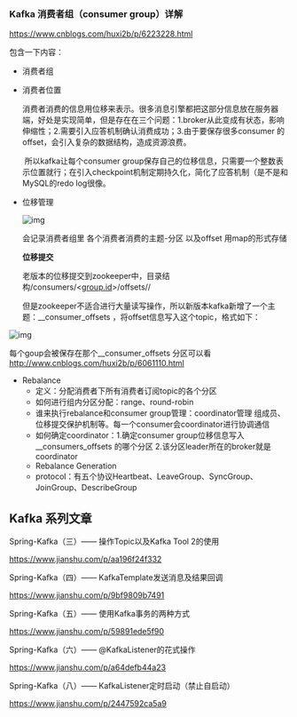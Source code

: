### Kafka 消费者组（consumer group）详解

https://www.cnblogs.com/huxi2b/p/6223228.html

包含一下内容：

- 消费者组

- 消费者位置

  ​	消费者消费的信息用位移来表示。很多消息引擎都把这部分信息放在服务器端，好处是实现简单，但是存在在三个问题：1.broker从此变成有状态，影响伸缩性；2.需要引入应答机制确认消费成功；3.由于要保存很多consumer 的offset，会引入复杂的数据结构，造成资源浪费。

  ​	所以kafka让每个consumer group保存自己的位移信息，只需要一个整数表示位置就行；在引入checkpoint机制定期持久化，简化了应答机制（是不是和MySQL的redo log很像。

- 位移管理

  ![img](https://images2015.cnblogs.com/blog/735367/201612/735367-20161226175429711-638862783.png)

  会记录消费者组里 各个消费者消费的主题-分区 以及offset  用map的形式存储

  **位移提交**

  老版本的位移提交到zookeeper中，目录结构/consumers/<[group.id](http://group.id/)>/offsets/<topic>/<partitionId>

  但是zookeeper不适合进行大量读写操作，所以新版本kafka新增了一个主题：__consumer_offsets  ，将offset信息写入这个topic，格式如下：

![img](https://images2015.cnblogs.com/blog/735367/201612/735367-20161226175522507-1842910668.png)

每个goup会被保存在那个__consumer_offsets 分区可以看 http://www.cnblogs.com/huxi2b/p/6061110.html

- Rebalance
  - 定义：分配消费者下所有消费者订阅topic的各个分区
  - 如何进行组内分区分配：range、round-robin
  - 谁来执行rebalance和consumer group管理：coordinator管理 组成员、位移提交保护机制等。每一个consumer会coordinator进行协调通信
  - 如何确定coordinator：1.确定consumer group位移信息写入__consumers_offsets 的哪个分区 2.该分区leader所在的broker就是coordinator
  - Rebalance Generation
  - protocol：有五个协议Heartbeat、LeaveGroup、SyncGroup、JoinGroup、DescribeGroup

## Kafka 系列文章

Spring-Kafka（三）—— 操作Topic以及Kafka Tool 2的使用

https://www.jianshu.com/p/aa196f24f332

Spring-Kafka（四）—— KafkaTemplate发送消息及结果回调

https://www.jianshu.com/p/9bf9809b7491

Spring-Kafka（五）—— 使用Kafka事务的两种方式

https://www.jianshu.com/p/59891ede5f90

Spring-Kafka（六）—— @KafkaListener的花式操作

https://www.jianshu.com/p/a64defb44a23

Spring-Kafka（八）—— KafkaListener定时启动（禁止自启动）

https://www.jianshu.com/p/2447592ca5a9

